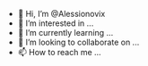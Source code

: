 - 👋 Hi, I’m @Alessionovix
- 👀 I’m interested in ...
- 🌱 I’m currently learning ...
- 💞️ I’m looking to collaborate on ...
- 📫 How to reach me ...

<!---
Alessionovix/Alessionovix is a ✨ special ✨ repository because its `README.md` (this file) appears on your GitHub profile.
You can click the Preview link to take a look at your changes.
--->

